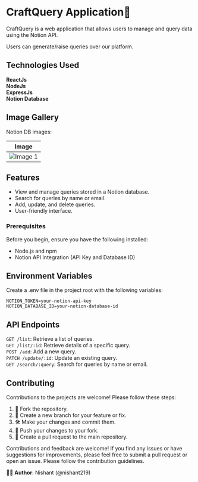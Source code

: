 # CraftQuery Application🚀 

CraftQuery is a web application that allows users to manage and query data using the Notion API.

Users can generate/raise queries over our platform.

## Technologies Used
**ReactJs** \
**NodeJs**  \
**ExpressJs** \
**Notion Database** 


## Image Gallery
Notion DB images:

| Image | 
|-------|
| <img src="https://github.com/nishant219/CraftQuery/assets/72811435/431497e3-a61e-412e-9496-5afdda2dfe91" alt="Image 1"  /> 

## Features

- View and manage queries stored in a Notion database.
- Search for queries by name or email.
- Add, update, and delete queries.
- User-friendly interface.

### Prerequisites

Before you begin, ensure you have the following installed:

- Node.js and npm
- Notion API Integration (API Key and Database ID)

## Environment Variables
Create a .env file in the project root with the following variables:
```
NOTION_TOKEN=your-notion-api-key
NOTION_DATABASE_ID=your-notion-database-id
```

## API Endpoints
`GET /list`: Retrieve a list of queries. \
`GET /list/:id`: Retrieve details of a specific query.\
`POST /add`: Add a new query.\
`PATCH /update/:id`: Update an existing query.\
`GET /search/:query`: Search for queries by name or email.

## Contributing

Contributions to the projects are welcome! Please follow these steps:

1. 🍴 Fork the repository.
2. 🌿 Create a new branch for your feature or fix.
3. 🛠️ Make your changes and commit them.
4. 🚀 Push your changes to your fork.
5. 🔄 Create a pull request to the main repository.

Contributions and feedback are welcome! If you find any issues or have suggestions for improvements, please feel free to submit a pull request or open an issue. Please follow the contribution guidelines.

👨‍💻 **Author**: Nishant (@nishant219)
